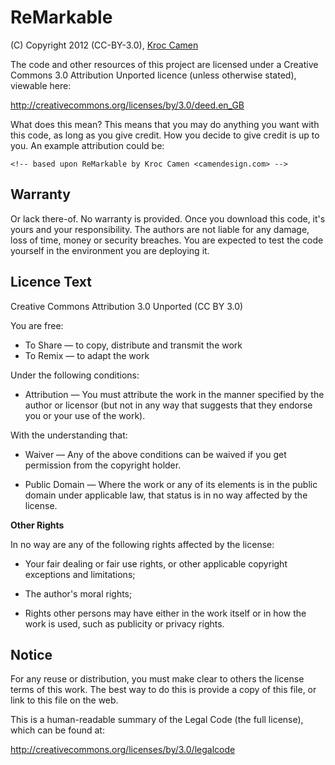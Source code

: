 ReMarkable
==========
(C) Copyright 2012 (CC-BY-3.0), [Kroc Camen][1]

The code and other resources of this project are licensed under a
Creative Commons 3.0 Attribution Unported licence (unless otherwise
stated), viewable here:

<http://creativecommons.org/licenses/by/3.0/deed.en_GB>

What does this mean? This means that you may do anything you want with
this code, as long as you give credit. How you decide to give credit is
up to you. An example attribution could be:

	<!-- based upon ReMarkable by Kroc Camen <camendesign.com> -->


Warranty
--------
Or lack there-of. No warranty is provided. Once you download this code,
it's yours and your responsibility. The authors are not liable for any
damage, loss of time, money or security breaches. You are expected to
test the code yourself in the environment you are deploying it.


Licence Text
------------
Creative Commons Attribution 3.0 Unported (CC BY 3.0)

You are free:

* To Share — to copy, distribute and transmit the work
* To Remix — to adapt the work

Under the following conditions:

* Attribution — You must attribute the work in the manner
  specified by the author or licensor (but not in any way that
  suggests that they endorse you or your use of the work).

With the understanding that:

* Waiver — Any of the above conditions can be waived if you get
  permission from the copyright holder.

* Public Domain — Where the work or any of its elements is in the
  public domain under applicable law, that status is in no way
  affected by the license.

**Other Rights**

In no way are any of the following rights affected by the license:

* Your fair dealing or fair use rights, or other applicable copyright
  exceptions and limitations;

* The author's moral rights;

* Rights other persons may have either in the work itself or in how the
  work is used, such as publicity or privacy rights.

Notice
------
For any reuse or distribution, you must make clear to others
the license terms of this work. The best way to do this is provide a
copy of this file, or link to this file on the web.

This is a human-readable summary of the Legal Code (the full license),
which can be found at:

<http://creativecommons.org/licenses/by/3.0/legalcode>

[1]: http://camendesign.com/ "Kroc Camen"
